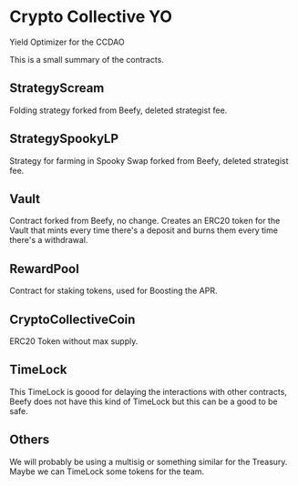 # Crypto Collective YO
Yield Optimizer for the CCDAO

This is a small summary of the contracts.

## StrategyScream 

Folding strategy forked from Beefy, deleted strategist fee.

## StrategySpookyLP

Strategy for farming in Spooky Swap forked from Beefy, deleted strategist fee.

## Vault

Contract forked from Beefy, no change. Creates an ERC20 token for the Vault that mints every time there's a deposit and burns them every time there's a withdrawal.

## RewardPool

Contract for staking tokens, used for Boosting the APR. 

## CryptoCollectiveCoin

ERC20 Token without max supply.

## TimeLock

This TimeLock is goood for delaying the interactions with other contracts, Beefy does not have this kind of TimeLock but this can be a good to be safe.

## Others

We will probably be using a multisig or something similar for the Treasury.
Maybe we can TimeLock some tokens for the team.



